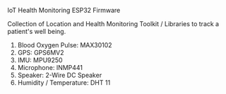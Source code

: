 IoT Health Monitoring ESP32 Firmware

Collection of Location and Health Monitoring Toolkit / Libraries to track a patient's well being.
1. Blood Oxygen Pulse: MAX30102
2. GPS: GPS6MV2
3. IMU: MPU9250
4. Microphone: INMP441
5. Speaker: 2-Wire DC Speaker
6. Humidity / Temperature: DHT 11
